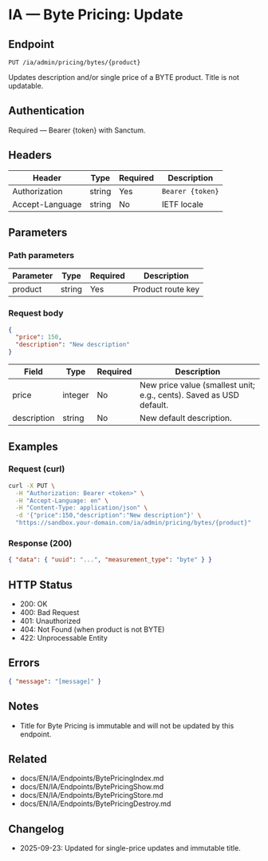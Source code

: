 # IA — Byte Pricing: Update

## Endpoint

```
PUT /ia/admin/pricing/bytes/{product}
```

Updates description and/or single price of a BYTE product. Title is not updatable.

## Authentication

Required — Bearer {token} with Sanctum.

## Headers

| Header          | Type   | Required | Description |
| --------------- | ------ | -------- | ----------- |
| Authorization   | string | Yes      | `Bearer {token}` |
| Accept-Language | string | No       | IETF locale |

## Parameters

### Path parameters

| Parameter | Type   | Required | Description |
| --------- | ------ | -------- | ----------- |
| product   | string | Yes      | Product route key |

### Request body

```json
{
  "price": 150,
  "description": "New description"
}
```

| Field       | Type    | Required | Description |
| ----------- | ------- | -------- | ----------- |
| price       | integer | No       | New price value (smallest unit; e.g., cents). Saved as USD default. |
| description | string  | No       | New default description. |

## Examples

### Request (curl)

```bash
curl -X PUT \
  -H "Authorization: Bearer <token>" \
  -H "Accept-Language: en" \
  -H "Content-Type: application/json" \
  -d '{"price":150,"description":"New description"}' \
  "https://sandbox.your-domain.com/ia/admin/pricing/bytes/{product}"
```

### Response (200)

```json
{ "data": { "uuid": "...", "measurement_type": "byte" } }
```

## HTTP Status

- 200: OK
- 400: Bad Request
- 401: Unauthorized
- 404: Not Found (when product is not BYTE)
- 422: Unprocessable Entity

## Errors

```json
{ "message": "[message]" }
```

## Notes

- Title for Byte Pricing is immutable and will not be updated by this endpoint.

## Related

- docs/EN/IA/Endpoints/BytePricingIndex.md
- docs/EN/IA/Endpoints/BytePricingShow.md
- docs/EN/IA/Endpoints/BytePricingStore.md
- docs/EN/IA/Endpoints/BytePricingDestroy.md

## Changelog

- 2025-09-23: Updated for single-price updates and immutable title.
